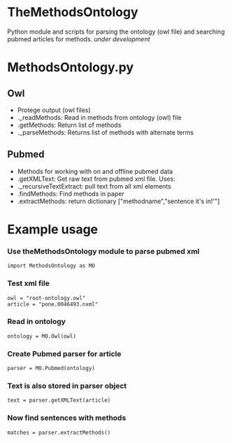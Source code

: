 # TheMethodsOntology

Python module and scripts for parsing the ontology (owl file) and searching pubmed articles for methods. *under development*

# MethodsOntology.py

## Owl
- Protege output (owl files)
- ._readMethods:   Read in methods from ontology (owl) file
- .getMethods:     Return list of methods
- ._parseMethods:   Returns list of methods with alternate terms

## Pubmed
- Methods for working with on and offline pubmed data
- .getXMLText:  Get raw text from pubmed xml file.  Uses:
- ._recursiveTextExtract: pull text from all xml elements
- .findMethods: Find methods in paper
- .extractMethods: return dictionary ["methodname","sentence it's in!'"]

# Example usage

### Use theMethodsOntology module to parse pubmed xml
	import MethodsOntology as MO

### Test xml file
	owl = "root-ontology.owl"
	article = "pone.0046493.nxml"

### Read in ontology
	ontology = MO.Owl(owl)

### Create Pubmed parser for article
	parser = MO.Pubmed(ontology)

### Text is also stored in parser object
	text = parser.getXMLText(article)

### Now find sentences with methods
	matches = parser.extractMethods()




